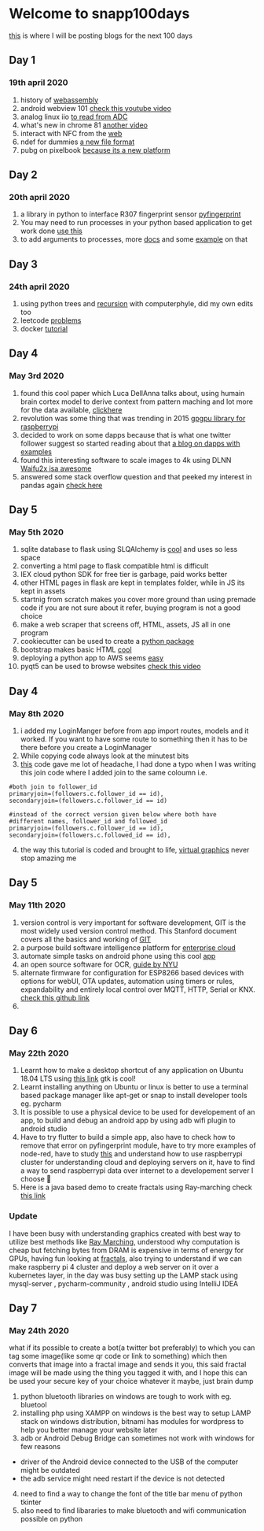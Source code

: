 # Welcome to snapp100days
[this](https://snappercayt.github.io/snapp100days/) is where I will be posting blogs for the next 100 days 


## Day 1
### 19th april 2020

1. history of [webassembly](https://www.youtube.com/watch?v=6r0NKEQqkz0)
2. android webview 101 [check this youtube video](https://www.youtube.com/watch?v=qMvbtcbEkDU) 
3. analog linux iio  [to read from ADC](https://wiki.analog.com/software/linux/docs/iio/iio)
4. what's new in chrome 81 [another video](https://www.youtube.com/watch?v=ihjL0mcnlQs)
5. interact with NFC from the [web](https://web.dev/nfc/)
6. ndef for dummies [a new file format](https://www.dummies.com/consumer-electronics/nfc-data-exchange-format-ndef/)
7. pubg on pixelbook [because its a new platform](https://www.youtube.com/watch?v=kh_1IBGWG_8)


## Day 2
### 20th april 2020
1. a library in python to interface R307 fingerprint sensor [pyfingerprint](https://github.com/bastianraschke/pyfingerprint)
2. You may need to run processes in your python based application to get work done [use this](https://docs.python.org/3/library/subprocess.html#subprocess.run)
3. to add arguments to processes, more [docs](https://docs.python.org/3/library/subprocess.html#frequently-used-arguments) and some [example](http://queirozf.com/entries/python-3-subprocess-examples) on that 


## Day 3
### 24th april 2020
1. using python trees and [recursion](https://www.youtube.com/watch?v=7tCNu4CnjVc) with computerphyle, did my own edits too 
2. leetcode [problems](https://leetcode.com/problems/minimum-number-of-frogs-croaking/submissions/)
3. docker [tutorial](https://www.youtube.com/watch?v=eGz9DS-aIeY)


## Day 4
### May 3rd 2020

1. found this cool paper which Luca DellAnna talks about, using humain brain cortex model to derive context 
from pattern maching and lot more for the data available, [clickhere](https://luca-dellanna.com/wp-content/uploads/2019/01/Techniques-for-the-Emergence-of-Meaning-in-ML.pdf)
2. revolution was some thing that was trending in 2015 [gpgpu library for raspberrypi](https://github.com/hermanhermitage/videocoreiv)
3. decided to work on some dapps because that is what one twitter follower suggest so started reading about that
[a blog on dapps with examples](https://hackernoon.com/what-are-decentralized-applications-dapps-explained-with-examples-7ff8f2c4a460)
4. found this interesting software to scale images to 4k using DLNN [Waifu2x isa awesome](https://github.com/AaronFeng753/Waifu2x-Extension-GUI)
5. answered some stack overflow question and that peeked my interest in pandas again [check here](https://stackoverflow.com/users/11679090/snappercayt)

## Day 5
### May 5th 2020

1. sqlite database to flask using SLQAlchemy is [cool](https://www.sqlitetutorial.net/) and uses so less space
2. converting a html page to flask compatible html is difficult
3. IEX cloud python SDK for free tier is garbage, paid works better
4. other HTML pages in flask are kept in templates folder, while in JS its kept in assets
5. startnig from scratch makes you cover more ground than using premade code if you are not sure about it refer, buying program is not a good choice
6. make a web scraper that screens off, HTML, assets, JS all in one program
7. cookiecutter can be used to create a [python package](https://github.com/cookiecutter/cookiecutter)
8. bootstrap makes basic HTML [cool](https://designmodo.com/bootstrap-5/)
9. deploying a python app to AWS seems [easy](https://www.freecodecamp.org/news/how-to-create-auto-updating-data-visualizations-in-python-with-matplotlib-and-aws/)
10. pyqt5 can be used to browse websites [check this video](https://www.youtube.com/watch?v=atn0zb3TRY8)

## Day 4
### May 8th 2020

1. i added my LoginManger before from app import routes, models and it worked. If you want to have some route to something then it has to be there before you create a LoginManager
2. While copying code always look at the minutest bits  
3. [this](https://i.imgur.com/XIFhwew.png) code gave me lot of headache, I had done a typo when I was writing this join code where I added join to the same coloumn i.e. 


```
#both join to follower_id
primaryjoin=(followers.c.follower_id == id),
secondaryjoin=(followers.c.follower_id == id)

#instead of the correct version given below where both have 
#different names, follower_id and followed_id
primaryjoin=(followers.c.follower_id == id),
secondaryjoin=(followers.c.followed_id == id),
```
4. the way this tutorial is coded and brought to life, [virtual graphics](
https://youtu.be/PahbNFypubE) never stop amazing me



## Day 5
### May 11th 2020
1. version control is very important for software development, GIT is the most widely used version control method. This Stanford document covers all the basics and working of [GIT](https://missing.csail.mit.edu/2020/version-control/)
2. a purpose build software intelligence platform for [enterprise cloud](https://www.dynatrace.com/support/help/get-started/what-is-dynatrace/)
3. automate simple tasks on android phone using this cool [app](https://llamalab.com/automate/)
4. an open source software for OCR, [guide by NYU](https://guides.nyu.edu/tesseract)
5. alternate firmware for configuration for ESP8266 based devices with options for webUI, OTA updates, automation using timers or rules, expandability and entirely local control over MQTT, HTTP, Serial or KNX. [check this github link](https://github.com/arendst/Tasmota)
6. 


## Day 6
### May 22th 2020
1. Learnt how to make a desktop shortcut of any application on Ubuntu 18.04 LTS using [this link](https://linuxconfig.org/how-to-create-desktop-shortcut-launcher-on-ubuntu-18-04-bionic-beaver-linux) gtk is cool!
2. Learnt installing anything on Ubuntu or linux is better to use a terminal based package manager like apt-get or snap to install developer tools eg. pycharm 
3. It is possible to use a physical device to be used for developement of an app, to build and debug an android app by using adb wifi plugin to android studio
4. Have to try flutter to build a simple app, also have to check how to remove that error on pyfingerprint module, have to try more examples of node-red, have to study [this](https://www.hindawi.com/journals/wcmc/2018/7470234/) and understand how to use raspberrypi cluster for understanding cloud and deploying servers on it, have to find a way to send raspberrypi data over internet to a developement server I choose 🤔
5. Here is a java based demo to create fractals using Ray-marching check [this link](https://github.com/tatiana-s/mandelbulb-renderer)
### Update 
I have been busy with understanding graphics created with best way to utilize best methods like [Ray Marching](https://www.youtube.com/watch?v=Cp5WWtMoeKg), understood why computation is cheap but fetching bytes from DRAM is expensive in terms of energy for GPUs, having fun looking at [fractals](https://www.cs.mcgill.ca/~rwest/wikispeedia/wpcd/wp/f/Fractal.htm), also trying to understand if we can make raspberry pi 4 cluster and deploy a web server on it over a kubernetes layer, in the day was busy setting up the LAMP stack using mysql-server , pycharm-community , android studio using IntelliJ IDEA

## Day 7
### May 24th 2020
what if its possible to create a bot(a twitter bot preferably) to which you can tag some image(like some qr code or link to something) which then converts that image into a fractal image and sends it you, this said fractal image will be made using the thing you tagged it with, and I hope this can be used your secure key of your choice whatever it maybe, just brain dump 

1. python bluetooth libraries on windows are tough to work with eg. bluetool 
2. installing php using XAMPP on windows is the best way to setup LAMP stack on windows distribution, bitnami has modules for wordpress to help you better manage your website later
3. adb or Android Debug Bridge can sometimes not work with windows for few reasons
  * driver of the Android device connected to the USB of the computer might be outdated
  * the adb service might need restart if the device is not detected
4. need to find a way to change the font of the title bar menu of python tkinter
5. also need to find libararies to make bluetooth and wifi communication possible on python 




